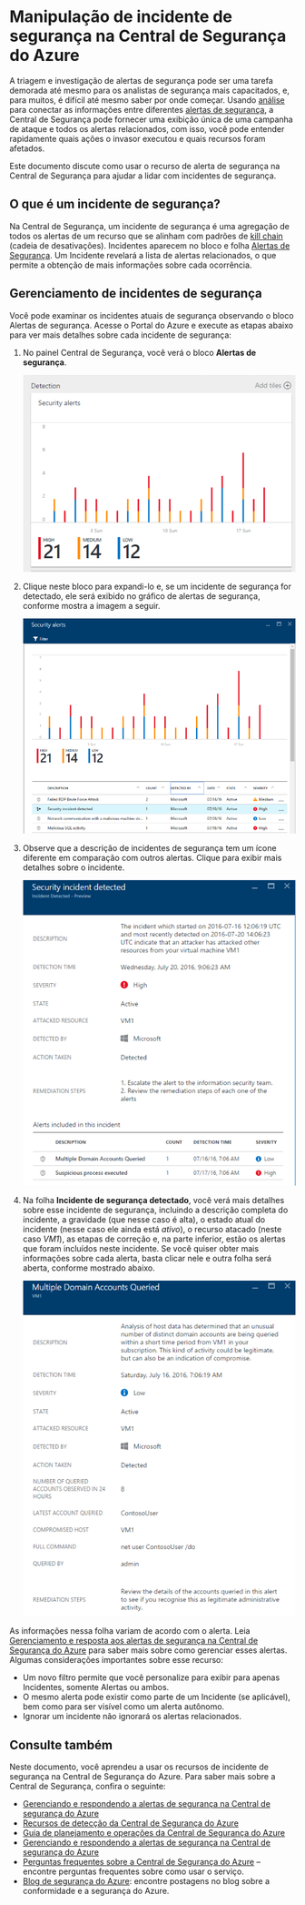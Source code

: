 <properties
   pageTitle="Manipulação de incidente de segurança na Central de Segurança do Azure | Microsoft Azure"
   description="Este documento ajuda você a usar os recursos da Central de Segurança do Azure para gerenciar incidentes de segurança."
   services="security-center"
   documentationCenter="na"
   authors="YuriDio"
   manager="swadhwa"
   editor=""/>

<tags
   ms.service="security-center"
   ms.topic="hero-article"
   ms.devlang="na"
   ms.tgt_pltfrm="na"
   ms.workload="na"
   ms.date="08/03/2016"
   ms.author="yurid"/>

# Manipulação de incidente de segurança na Central de Segurança do Azure 
A triagem e investigação de alertas de segurança pode ser uma tarefa demorada até mesmo para os analistas de segurança mais capacitados, e, para muitos, é difícil até mesmo saber por onde começar. Usando [análise](security-center-detection-capabilities.md) para conectar as informações entre diferentes [alertas de segurança](security-center-managing-and-responding-alerts.md), a Central de Segurança pode fornecer uma exibição única de uma campanha de ataque e todos os alertas relacionados, com isso, você pode entender rapidamente quais ações o invasor executou e quais recursos foram afetados.

Este documento discute como usar o recurso de alerta de segurança na Central de Segurança para ajudar a lidar com incidentes de segurança.


## O que é um incidente de segurança?

Na Central de Segurança, um incidente de segurança é uma agregação de todos os alertas de um recurso que se alinham com padrões de [kill chain](https://blogs.technet.microsoft.com/office365security/addressing-your-cxos-top-five-cloud-security-concerns/) (cadeia de desativações). Incidentes aparecem no bloco e folha [Alertas de Segurança](security-center-managing-and-responding-alerts.md). Um Incidente revelará a lista de alertas relacionados, o que permite a obtenção de mais informações sobre cada ocorrência.

## Gerenciamento de incidentes de segurança

Você pode examinar os incidentes atuais de segurança observando o bloco Alertas de segurança. Acesse o Portal do Azure e execute as etapas abaixo para ver mais detalhes sobre cada incidente de segurança:

1. No painel Central de Segurança, você verá o bloco **Alertas de segurança**.

    ![Bloco Alertas de segurança na Central de Segurança](./media/security-center-incident/security-center-incident-fig1.png)

2.  Clique neste bloco para expandi-lo e, se um incidente de segurança for detectado, ele será exibido no gráfico de alertas de segurança, conforme mostra a imagem a seguir.

    ![Incidente de segurança](./media/security-center-incident/security-center-incident-fig2.png)

3.	Observe que a descrição de incidentes de segurança tem um ícone diferente em comparação com outros alertas. Clique para exibir mais detalhes sobre o incidente.

	![Incidente de segurança](./media/security-center-incident/security-center-incident-fig3.png)

4. 	Na folha **Incidente de segurança detectado**, você verá mais detalhes sobre esse incidente de segurança, incluindo a descrição completa do incidente, a gravidade (que nesse caso é alta), o estado atual do incidente (nesse caso ele ainda está *ativo*), o recurso atacado (neste caso *VM1*), as etapas de correção e, na parte inferior, estão os alertas que foram incluídos neste incidente. Se você quiser obter mais informações sobre cada alerta, basta clicar nele e outra folha será aberta, conforme mostrado abaixo.

	![Incidente de segurança](./media/security-center-incident/security-center-incident-fig4.png)

As informações nessa folha variam de acordo com o alerta. Leia [Gerenciamento e resposta aos alertas de segurança na Central de Segurança do Azure](security-center-managing-and-responding-alerts.md) para saber mais sobre como gerenciar esses alertas. Algumas considerações importantes sobre esse recurso:

- Um novo filtro permite que você personalize para exibir para apenas Incidentes, somente Alertas ou ambos.
- O mesmo alerta pode existir como parte de um Incidente (se aplicável), bem como para ser visível como um alerta autônomo.
- Ignorar um incidente não ignorará os alertas relacionados.

## Consulte também

Neste documento, você aprendeu a usar os recursos de incidente de segurança na Central de Segurança do Azure. Para saber mais sobre a Central de Segurança, confira o seguinte:

- [Gerenciando e respondendo a alertas de segurança na Central de segurança do Azure](security-center-managing-and-responding-alerts.md)
- [Recursos de detecção da Central de Segurança do Azure](security-center-detection-capabilities.md)
- [Guia de planejamento e operações da Central de Segurança do Azure](security-center-planning-and-operations-guide.md)
- [Gerenciando e respondendo a alertas de segurança na Central de segurança do Azure](security-center-managing-and-responding-alerts.md)
- [Perguntas frequentes sobre a Central de Segurança do Azure](security-center-faq.md) – encontre perguntas frequentes sobre como usar o serviço.
- [Blog de segurança do Azure](http://blogs.msdn.com/b/azuresecurity/): encontre postagens no blog sobre a conformidade e a segurança do Azure.

<!---HONumber=AcomDC_0810_2016-->
